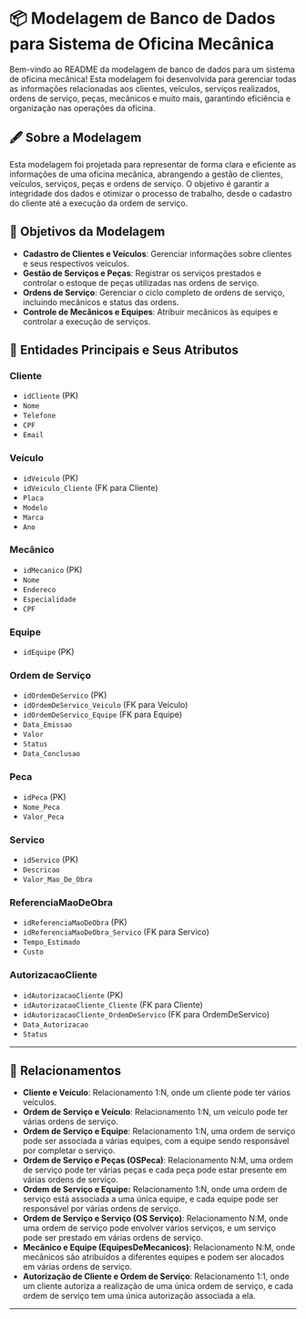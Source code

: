 # 📦 Modelagem de Banco de Dados para Sistema de Oficina Mecânica

Bem-vindo ao README da modelagem de banco de dados para um sistema de oficina mecânica! Esta modelagem foi desenvolvida para gerenciar todas as informações relacionadas aos clientes, veículos, serviços realizados, ordens de serviço, peças, mecânicos e muito mais, garantindo eficiência e organização nas operações da oficina.

## 🖋️ Sobre a Modelagem

Esta modelagem foi projetada para representar de forma clara e eficiente as informações de uma oficina mecânica, abrangendo a gestão de clientes, veículos, serviços, peças e ordens de serviço. O objetivo é garantir a integridade dos dados e otimizar o processo de trabalho, desde o cadastro do cliente até a execução da ordem de serviço.

## 🎯 Objetivos da Modelagem

- **Cadastro de Clientes e Veículos**: Gerenciar informações sobre clientes e seus respectivos veículos.
- **Gestão de Serviços e Peças**: Registrar os serviços prestados e controlar o estoque de peças utilizadas nas ordens de serviço.
- **Ordens de Serviço**: Gerenciar o ciclo completo de ordens de serviço, incluindo mecânicos e status das ordens.
- **Controle de Mecânicos e Equipes**: Atribuir mecânicos às equipes e controlar a execução de serviços.

## 🚀 Entidades Principais e Seus Atributos

### **Cliente**
- `idCliente` (PK)
- `Nome`
- `Telefone`
- `CPF`
- `Email`

### **Veículo**
- `idVeiculo` (PK)
- `idVeiculo_Cliente` (FK para Cliente)
- `Placa`
- `Modelo`
- `Marca`
- `Ano`

### **Mecânico**
- `idMecanico` (PK)
- `Nome`
- `Endereco`
- `Especialidade`
- `CPF`

### **Equipe**
- `idEquipe` (PK)

### **Ordem de Serviço**
- `idOrdemDeServico` (PK)
- `idOrdemDeServico_Veiculo` (FK para Veículo)
- `idOrdemDeServico_Equipe` (FK para Equipe)
- `Data_Emissao`
- `Valor`
- `Status`
- `Data_Conclusao`

### **Peca**
- `idPeca` (PK)
- `Nome_Peca`
- `Valor_Peca`

### **Servico**
- `idServico` (PK)
- `Descricao`
- `Valor_Mao_De_Obra`

### **ReferenciaMaoDeObra**
- `idReferenciaMaoDeObra` (PK)
- `idReferenciaMaoDeObra_Servico` (FK para Servico)
- `Tempo_Estimado`
- `Custo`

### **AutorizacaoCliente**
- `idAutorizacaoCliente` (PK)
- `idAutorizacaoCliente_Cliente` (FK para Cliente)
- `idAutorizacaoCliente_OrdemDeServico` (FK para OrdemDeServico)
- `Data_Autorizacao`
- `Status`

---

## 🔗 Relacionamentos

- **Cliente e Veículo**: Relacionamento 1:N, onde um cliente pode ter vários veículos.
- **Ordem de Serviço e Veículo**: Relacionamento 1:N, um veículo pode ter várias ordens de serviço.
- **Ordem de Serviço e Equipe**: Relacionamento 1:N, uma ordem de serviço pode ser associada a várias equipes, com a equipe sendo responsável por completar o serviço.
- **Ordem de Serviço e Peças (OSPeca)**: Relacionamento N:M, uma ordem de serviço pode ter várias peças e cada peça pode estar presente em várias ordens de serviço.
- **Ordem de Serviço e Equipe:** Relacionamento 1:N, onde uma ordem de serviço está associada a uma única equipe, e cada equipe pode ser responsável por várias ordens de serviço.
- **Ordem de Serviço e Serviço (OS Serviço)**: Relacionamento N:M, onde uma ordem de serviço pode envolver vários serviços, e um serviço pode ser prestado em várias ordens de serviço.
- **Mecânico e Equipe (EquipesDeMecanicos)**: Relacionamento N:M, onde mecânicos são atribuídos a diferentes equipes e podem ser alocados em várias ordens de serviço.
- **Autorização de Cliente e Ordem de Serviço**: Relacionamento 1:1, onde um cliente autoriza a realização de uma única ordem de serviço, e cada ordem de serviço tem uma única autorização associada a ela.

---
